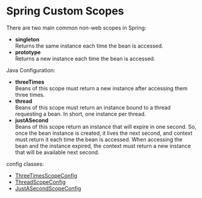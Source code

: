 # Spring Custom Scopes
There are two main common non-web scopes in Spring:
- **singleton**\
  Returns the same instance each time the bean is accessed.
- **prototype**\
  Returns a new instance each time the bean is accessed.
  
Java Configuration:
- **threeTimes**\
  Beans of this scope must return a new instance after accessing them three times.   
- **thread**\
  Beans of this scope must return an instance bound to a thread requesting a bean. In short, one instance per thread. 
- **justASecond**\
  Beans of this scope return an instance that will expire in one second.
  So, once the bean instance is created, it lives the next second, and context must return it each time the bean is accessed.
  When accessing the bean and the instance expired, the context must return a new instance that will be available next second.
  
config classes:
- [ThreeTimesScopeConfig](src/main/java/com/rd/epam/autotasks/scopes/config/ThreeTimesScopeConfig.java)
- [ThreadScopeConfig](src/main/java/com/rd/epam/autotasks/scopes/config/ThreadScopeConfig.java)
- [JustASecondScopeConfig](src/main/java/com/rd/epam/autotasks/scopes/config/JustASecondScopeConfig.java)

